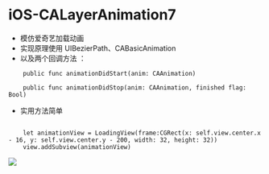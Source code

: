# iOS-CALayerAnimation7


* 模仿爱奇艺加载动画
* 实现原理使用 UIBezierPath、CABasicAnimation
* 以及两个回调方法 ：

```objc
    public func animationDidStart(anim: CAAnimation)
    
    public func animationDidStop(anim: CAAnimation, finished flag: Bool)

```

* 实用方法简单 

```objc

    let animationView = LoadingView(frame:CGRect(x: self.view.center.x - 16, y: self.view.center.y - 200, width: 32, height: 32))
    view.addSubview(animationView)

```

![](http://oahmyhzk1.bkt.clouddn.com/image/gif/imitationIqiyiLoadingAnimation.gif)

